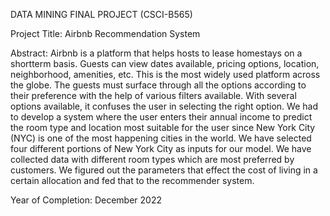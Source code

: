
DATA MINING FINAL PROJECT (CSCI-B565)

Project Title:
Airbnb Recommendation System

Abstract:
Airbnb is a platform that helps hosts to lease homestays on a shortterm basis. Guests can view dates available, pricing options, location, neighborhood, amenities, etc. This is the most widely used platform across the globe. The guests must surface through all the options according to their preference with the help of various filters available. With several options available, it confuses the user in selecting the right option. We had to develop a system where the user enters their annual income to predict the room type and location most suitable for the user since New York City (NYC) is one of the most happening cities in the world. We have selected four different portions of New York City as inputs for our model. We have collected data with different room types which are most preferred by customers. We figured out the parameters that effect the cost of living in a certain allocation and fed that to the recommender system.

Year of Completion:
December 2022
